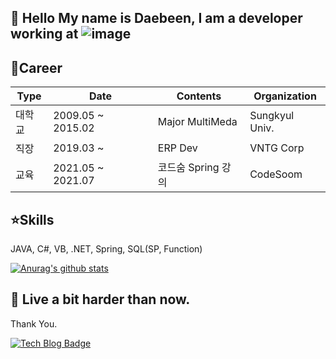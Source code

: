 👋 Hello My name is Daebeen, I am a developer working at ![image](https://user-images.githubusercontent.com/33610314/118752438-0c8f6600-b89e-11eb-9f21-653c996a08bf.png)
--

💜Career
--
|  Type |     Date      |      Contents      |       Organization       |
|-------|---------------|--------------------|--------------------------|
|대학교 |2009.05 ~ 2015.02|Major MultiMeda     | Sungkyul Univ.
|직장   |2019.03 ~      |ERP Dev             | VNTG Corp
|교육   |2021.05 ~ 2021.07|코드숨 Spring 강의 | CodeSoom                 |


⭐Skills
--
JAVA, C#, VB, .NET, Spring, SQL(SP, Function)  

[![Anurag's github stats](https://github-readme-stats.vercel.app/api?username=imdaebeen)](https://github.com/anuraghazra/github-readme-stats)


🦾 Live a bit harder than now.
--
   Thank You.


[![Tech Blog Badge](http://img.shields.io/badge/-Tech%20blog-black?style=flat-square&logo=github&link=https://zzsza.github.io/)](https://daebeen-im.tistory.com/category/IT%20%EA%B0%9C%EB%B0%9C/%EC%BD%94%EB%93%9C%EC%88%A8%5BCODE%20SOOM%5D)

